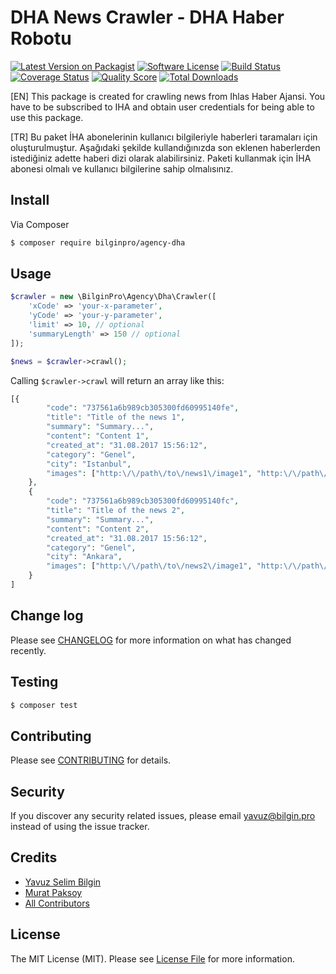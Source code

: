 # DHA News Crawler - DHA Haber Robotu

[![Latest Version on Packagist][ico-version]][link-packagist]
[![Software License][ico-license]](LICENSE.md)
[![Build Status][ico-travis]][link-travis]
[![Coverage Status][ico-scrutinizer]][link-scrutinizer]
[![Quality Score][ico-code-quality]][link-code-quality]
[![Total Downloads][ico-downloads]][link-downloads]

[EN] This package is created for crawling news from Ihlas Haber Ajansi. You have to be subscribed to IHA and obtain user credentials for being able to use this package.

[TR] Bu paket İHA abonelerinin kullanıcı bilgileriyle haberleri taramaları için oluşturulmuştur. Aşağıdaki şekilde kullandığınızda son eklenen haberlerden istediğiniz adette haberi dizi olarak alabilirsiniz. Paketi kullanmak için İHA abonesi olmalı ve kullanıcı bilgilerine sahip olmalısınız.





## Install

Via Composer

``` bash
$ composer require bilginpro/agency-dha
```

## Usage

``` php
$crawler = new \BilginPro\Agency\Dha\Crawler([
    'xCode' => 'your-x-parameter',
    'yCode' => 'your-y-parameter',
    'limit' => 10, // optional
    'summaryLength' => 150 // optional
]);

$news = $crawler->crawl();
```
Calling `$crawler->crawl` will return an array like this:

```php
[{
		"code": "737561a6b989cb305300fd60995140fe",
		"title": "Title of the news 1",
		"summary": "Summary...",
		"content": "Content 1",
		"created_at": "31.08.2017 15:56:12",
		"category": "Genel",
		"city": "Istanbul",
		"images": ["http:\/\/path\/to\/news1\/image1", "http:\/\/path\/to\/news1\/image2"]
	},
	{
		"code": "737561a6b989cb305300fd60995140fc",
		"title": "Title of the news 2",
		"summary": "Summary...",
		"content": "Content 2",
		"created_at": "31.08.2017 15:56:12",
		"category": "Genel",
		"city": "Ankara",
		"images": ["http:\/\/path\/to\/news2\/image1", "http:\/\/path\/to\/news2\/image2"]
	}
]
```
## Change log

Please see [CHANGELOG](CHANGELOG.md) for more information on what has changed recently.

## Testing

``` bash
$ composer test
```

## Contributing

Please see [CONTRIBUTING](CONTRIBUTING.md) for details.

## Security

If you discover any security related issues, please email yavuz@bilgin.pro instead of using the issue tracker.

## Credits

- [Yavuz Selim Bilgin][link-ysb]
- [Murat Paksoy][link-mp]
- [All Contributors][link-contributors]

## License

The MIT License (MIT). Please see [License File](LICENSE.md) for more information.

[ico-version]: https://img.shields.io/packagist/v/bilginpro/agency-dha.svg?style=flat-square
[ico-license]: https://img.shields.io/badge/license-MIT-brightgreen.svg?style=flat-square
[ico-travis]: https://img.shields.io/travis/bilginpro/agency-dha/master.svg?style=flat-square
[ico-scrutinizer]: https://img.shields.io/scrutinizer/coverage/g/bilginpro/agency-dha.svg?style=flat-square
[ico-code-quality]: https://img.shields.io/scrutinizer/g/bilginpro/agency-dha.svg?style=flat-square
[ico-downloads]: https://img.shields.io/packagist/dt/bilginpro/agency-dha.svg?style=flat-square

[link-packagist]: https://packagist.org/packages/bilginpro/agency-dha
[link-travis]: https://travis-ci.org/bilginpro/agency-dha
[link-scrutinizer]: https://scrutinizer-ci.com/g/bilginpro/agency-dha/code-structure
[link-code-quality]: https://scrutinizer-ci.com/g/bilginpro/agency-dha
[link-downloads]: https://packagist.org/packages/bilginpro/agency-dha
[link-ysb]: https://github.com/ysb
[link-mp]: https://github.com/slavesoul
[link-contributors]: ../../contributors

